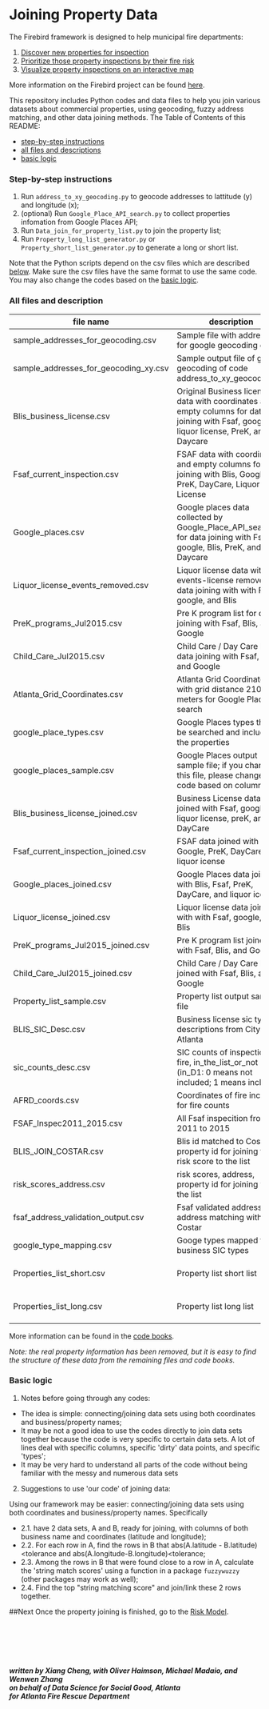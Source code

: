 

# Joining Property Data #


The Firebird framework is designed to help municipal fire departments:</br>
1. <a href="https://github.com/DSSG-Firebird/property-joins">Discover new properties for inspection</a><br>
2. <a href="https://github.com/DSSG-Firebird/risk-model">Prioritize those property inspections by their fire risk
</a><br>
3. <a href="https://github.com/DSSG-Firebird/interactive-map">Visualize property inspections on an interactive map
</a><br>

More information on the Firebird project can be found <a href="http://www.firebird.gatech.edu">here</a>.

This repository includes Python codes and data files to help you join various datasets about commercial properties, using geocoding, fuzzy address matching, and other data joining methods. The Table of Contents of this README:

- [step-by-step instructions](#step-by-step-instructions)
- [all files and descriptions](#all-files-descriptions)
- [basic logic](#basic-logic)  


### Step-by-step instructions
1. Run `address_to_xy_geocoding.py` to geocode addresses to lattitude (y) and longitude (x);
2. (optional) Run `Google_Place_API_search.py` to collect properties infomation from Google Places API;
3. Run `Data_join_for_property_list.py` to join the property list;
4. Run `Property_long_list_generator.py` or `Property_short_list_generator.py` to generate a long or short list.

Note that the Python scripts depend on the csv files which are described [below](#all-files-descriptions). Make sure the csv files have the same format to use the same code. You may also change the codes based on the [basic logic](#basic-logic).


### All files and description 

| file name                          | description                                                                                                                              | used_by_code_file                                                                | used_by_code_file2                              | 
|---------------------------------------|------------------------------------------------------------------------------------------------------------------------------------------|----------------------------------------------------------------------------------|-------------------------------------------------| 
| sample_addresses_for_geocoding.csv    | Sample file with addresses for google geocoding demo                                                                                     | address_to_xy_geocoding.py                                                       |                                                 | 
| sample_addresses_for_geocoding_xy.csv | Sample output file of google geocoding of code address_to_xy_geocoding.py                                                                | Output of address_to_xy_geocoding.py                                             |                                                 | 
| Blis_business_license.csv             | Original Business license data with coordinates and  empty columns for data joining with Fsaf, google, liquor license, PreK, and Daycare | Data_join_for_property_list.py                                                   |                                                 | 
| Fsaf_current_inspection.csv           | FSAF data with coordinates and empty columns for data joining with Blis, Google, PreK, DayCare, Liquor License                           | Data_join_for_property_list.py                                                   |                                                 | 
| Google_places.csv                     | Google places data collected by Google_Place_API_search.py for data joining with Fsaf, google, Blis, PreK, and Daycare                   | Data_join_for_property_list.py                                                   |                                                 | 
| Liquor_license_events_removed.csv     | Liquor license data with all events-license removed for data joining with with Fsaf, google, and Blis                                    | Data_join_for_property_list.py                                                   |                                                 | 
| PreK_programs_Jul2015.csv             | Pre K program list for data joining with Fsaf, Blis, and Google                                                                          | Data_join_for_property_list.py                                                   |                                                 | 
| Child_Care_Jul2015.csv                | Child Care / Day Care list for data joining with Fsaf, Blis, and Google                                                                  | Data_join_for_property_list.py                                                   |                                                 | 
| Atlanta_Grid_Coordinates.csv          | Atlanta Grid Coordinates with grid distance 210 meters for Google Places search                                                          | Google_Place_API_search.py                                                       |                                                 | 
| google_place_types.csv                | Google Places types that will be searched and included in the properties                                                                 | Google_Place_API_search.py                                                       |  Data_join_for_property_list.py                 | 
| google_places_sample.csv              | Google Places output sample file; if you change this file, please change the code based on columns                                       | Google_Place_API_search.py                                                       |                                                 | 
| Blis_business_license_joined.csv      | Business License data joined with Fsaf, google, liquor license, preK, and DayCare                                                        | Property_short_list_generator.py                                                 |  Property_long_list_generator.py                | 
| Fsaf_current_inspection_joined.csv    | FSAF data joined with Blis, Google, PreK, DayCare, and liquor icense                                                                     | Property_short_list_generator.py                                                 |  Property_long_list_generator.py                | 
| Google_places_joined.csv              | Google Places data joined with Blis, Fsaf, PreK, DayCare, and liquor icense                                                              | Property_short_list_generator.py                                                 |  Property_long_list_generator.py                | 
| Liquor_license_joined.csv             | Liquor license data joined with with Fsaf, google, and Blis                                                                              | Property_short_list_generator.py                                                 |  Property_long_list_generator.py                | 
| PreK_programs_Jul2015_joined.csv      | Pre K program list joined with Fsaf, Blis, and Google                                                                                    | Property_short_list_generator.py                                                 |  Property_long_list_generator.py                | 
| Child_Care_Jul2015_joined.csv         | Child Care / Day Care list joined with Fsaf, Blis, and Google                                                                            | Property_short_list_generator.py                                                 |  Property_long_list_generator.py                | 
| Property_list_sample.csv              | Property list output sample file                                                                                                         | Property_short_list_generator.py                                                 |  Property_long_list_generator.py                | 
| BLIS_SIC_Desc.csv                     | Business license sic types descriptions from City of Atlanta                                                                             | Property_short_list_generator.py                                                 |  Property_long_list_generator.py                | 
| sic_counts_desc.csv                   | SIC counts of inspections, fire, in_the_list_or_not (in_D1: 0 means not included; 1 means included)                                      | Property_short_list_generator.py                                                 |  Property_long_list_generator.py                | 
| AFRD_coords.csv                       | Coordinates of fire incidents for fire counts                                                                                            | Property_short_list_generator.py                                                 |  Property_long_list_generator.py                | 
| FSAF_Inspec2011_2015.csv              | All Fsaf inspecition from 2011 to 2015                                                                                                   | Property_short_list_generator.py                                                 |  Property_long_list_generator.py                | 
| BLIS_JOIN_COSTAR.csv                  | Blis id matched to Costar property id for joining the risk score to the list                                                             | Property_short_list_generator.py                                                 |  Property_long_list_generator.py                | 
| risk_scores_address.csv               | risk scores, address, property id for joining with the list                                                                              | Property_short_list_generator.py                                                 |  Property_long_list_generator.py                | 
| fsaf_address_validation_output.csv    | Fsaf validated address for address matching with Costar                                                                                  | Property_short_list_generator.py                                                 |  Property_long_list_generator.py                | 
| google_type_mapping.csv               | Googe types mapped to business SIC types                                                                                                 | Property_short_list_generator.py                                                 |                                                 | 
| Properties_list_short.csv             | Property list short list                                                                                                                 |  the difference with long list is only high probably business types are included | output file of Property_short_list_generator.py | 
| Properties_list_long.csv              | Property list long list                                                                                                                  |  the difference with long list is all possible business types are included       | output file of Property_long_list_generator.py  | 


More information can be found in the [code books](https://docs.google.com/spreadsheets/d/1d2xhMRfJApGkbJbriepnpVG9K9DGSXA8Hxo2LqQvIUE/edit?usp=sharing).

*Note: the real property information has been removed, but it is easy to find the structure of these data from the remaining files and code books.*

### Basic logic

1. Notes before going through any codes:

  - The idea is simple: connecting/joining data sets using both coordinates and business/property names;
  - It may be not a good idea to use the codes directly to join data sets together because the code is very specific to certain data sets. A lot of lines deal with specific columns, specific 'dirty' data points, and specific 'types';
  - It may be very hard to understand all parts of the code without being familiar with the messy and numerous data sets

2. Suggestions to use 'our code' of joining data:

Using our framework may be easier: connecting/joining data sets using both coordinates and business/property names. Specifically 
 - 2.1. have 2 data sets, A and B, ready for joining, with columns of both business name and coordinates (latitude and longitude);
 - 2.2. For each row in A, find the rows in B that abs(A.latitude - B.latitude)<tolerance and abs(A.longitude-B.longitude)<tolerance;
 - 2.3. Among the rows in B that were found close to a row in A, calculate the 'string match scores' using a function in a package `fuzzywuzzy` (other packages may work as well);
 - 2.4. Find the top "string matching score" and join/link these 2 rows together.

##Next
Once the property joining is finished, go to the <a href="https://github.com/DSSG-Firebird/risk-model">Risk Model<a>.


<br><br><br><br>
##### written by Xiang Cheng, with Oliver Haimson,  Michael Madaio, and Wenwen Zhang <br>on behalf of Data Science for Social Good, Atlanta<br> for Atlanta Fire Rescue Department
